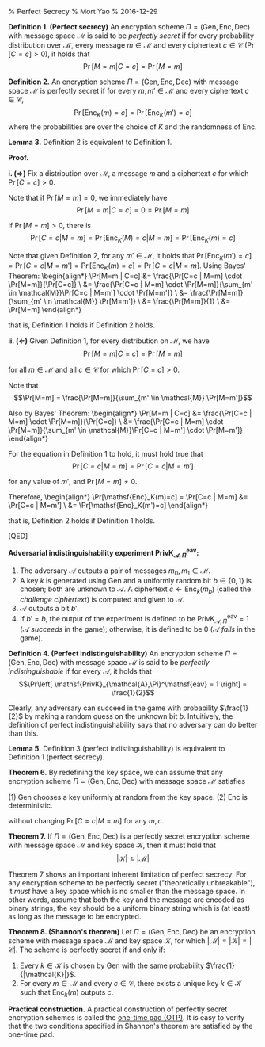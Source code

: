 % Perfect Secrecy
% Mort Yao
% 2016-12-29

**Definition 1. (Perfect secrecy)** An encryption scheme $\Pi=(\mathsf{Gen},\mathsf{Enc},\mathsf{Dec})$ with message space $\mathcal{M}$ is said to be *perfectly secret* if for every probability distribution over $\mathcal{M}$, every message $m \in \mathcal{M}$ and every ciphertext $c \in \mathcal{C}$ ($\Pr[C=c] > 0$), it holds that
$$\Pr[M=m | C=c] = \Pr[M=m]$$

**Definition 2.** An encryption scheme $\Pi=(\mathsf{Gen},\mathsf{Enc},\mathsf{Dec})$ with message space $\mathcal{M}$ is perfectly secret if for every $m, m' \in \mathcal{M}$ and every ciphertext $c \in \mathcal{C}$,
$$\Pr[\mathsf{Enc}_K(m) = c] = \Pr[\mathsf{Enc}_K(m') = c]$$
where the probabilities are over the choice of $K$ and the randomness of $\mathsf{Enc}$.

**Lemma 3.** Definition 2 is equivalent to Definition 1.

**Proof.**

**i. ($\Rightarrow$)**
Fix a distribution over $\mathcal{M}$, a message $m$ and a ciphertext $c$ for which $\Pr[C=c] > 0$.

Note that if $\Pr[M=m] = 0$, we immediately have
$$\Pr[M=m | C=c] = 0 = \Pr[M=m]$$

If $\Pr[M=m] > 0$, there is
$$\Pr[C=c | M=m] = \Pr[\mathsf{Enc}_K(M)=c | M=m] = \Pr[\mathsf{Enc}_K(m)=c]$$

Note that given Definition 2, for any $m' \in \mathcal{M}$, it holds that $\Pr[\mathsf{Enc}_K(m')=c] = \Pr[C=c | M=m'] = \Pr[\mathsf{Enc}_K(m)=c] = \Pr[C=c | M=m]$. Using Bayes' Theorem:
\begin{align*}
\Pr[M=m | C=c] &= \frac{\Pr[C=c | M=m] \cdot \Pr[M=m]}{\Pr[C=c]} \\
&= \frac{\Pr[C=c | M=m] \cdot \Pr[M=m]}{\sum_{m' \in \mathcal{M}}\Pr[C=c | M=m'] \cdot \Pr[M=m']} \\
&= \frac{\Pr[M=m]}{\sum_{m' \in \mathcal{M}} \Pr[M=m']} \\
&= \frac{\Pr[M=m]}{1} \\
&= \Pr[M=m]
\end{align*}

that is, Definition 1 holds if Definition 2 holds.

**ii. ($\Leftarrow$)**
Given Definition 1, for every distribution on $\mathcal{M}$, we have
$$\Pr[M=m | C=c] = \Pr[M=m]$$

for all $m \in \mathcal{M}$ and all $c \in \mathcal{C}$ for which $\Pr[C=c] > 0$.

Note that
$$\Pr[M=m] = \frac{\Pr[M=m]}{\sum_{m' \in \mathcal{M}} \Pr[M=m']}$$

Also by Bayes' Theorem:
\begin{align*}
\Pr[M=m | C=c]
&= \frac{\Pr[C=c | M=m] \cdot \Pr[M=m]}{\Pr[C=c]} \\
&= \frac{\Pr[C=c | M=m] \cdot \Pr[M=m]}{\sum_{m' \in \mathcal{M}}\Pr[C=c | M=m'] \cdot \Pr[M=m']}
\end{align*}

For the equation in Definition 1 to hold, it must hold true that
$$\Pr[C=c | M=m] = \Pr[C=c | M=m']$$

for any value of $m'$, and $\Pr[M=m] \neq 0$.

Therefore,
\begin{align*}
\Pr[\mathsf{Enc}_K(m)=c] = \Pr[C=c | M=m]
&= \Pr[C=c | M=m'] \\
&= \Pr[\mathsf{Enc}_K(m')=c]
\end{align*}

that is, Definition 2 holds if Definition 1 holds.

[QED]

**Adversarial indistinguishability experiment $\mathsf{PrivK}_{\mathcal{A},\Pi}^\mathsf{eav}$:**

1. The adversary $\mathcal{A}$ outputs a pair of messages $m_0, m_1 \in \mathcal{M}$.
2. A key $k$ is generated using $\mathsf{Gen}$ and a uniformly random bit $b \in \{0,1\}$ is chosen; both are unknown to $\mathcal{A}$. A ciphertext $c \leftarrow \mathsf{Enc}_k(m_b)$ (called the *challenge ciphertext*) is computed and given to $\mathcal{A}$.
3. $\mathcal{A}$ outputs a bit $b'$.
4. If $b'=b$, the output of the experiment is defined to be $\mathsf{PrivK}_{\mathcal{A},\Pi}^\mathsf{eav} = 1$ ($\mathcal{A}$ *succeeds* in the game); otherwise, it is defined to be 0 ($\mathcal{A}$ *fails* in the game).

**Definition 4. (Perfect indistinguishability)** An encryption scheme $\Pi=(\mathsf{Gen},\mathsf{Enc},\mathsf{Dec})$ with message space $\mathcal{M}$ is said to be *perfectly indistinguishable* if for every $\mathcal{A}$, it holds that
$$\Pr\left[ \mathsf{PrivK}_{\mathcal{A},\Pi}^\mathsf{eav} = 1 \right] = \frac{1}{2}$$

Clearly, any adversary can succeed in the game with probability $\frac{1}{2}$ by making a random guess on the unknown bit $b$. Intuitively, the definition of perfect indistinguishability says that no adversary can do better than this.

**Lemma 5.** Definition 3 (perfect indistinguishability) is equivalent to Definition 1 (perfect secrecy).

**Theorem 6.** By redefining the key space, we can assume that any encryption scheme $\Pi=(\mathsf{Gen},\mathsf{Enc},\mathsf{Dec})$ with message space $\mathcal{M}$ satisfies

(1) $\mathsf{Gen}$ chooses a key uniformly at random from the key space.
(2) $\mathsf{Enc}$ is deterministic.

without changing $\Pr[C=c | M=m]$ for any $m,c$.

**Theorem 7.** If $\Pi=(\mathsf{Gen},\mathsf{Enc},\mathsf{Dec})$ is a perfectly secret encryption scheme with message space $\mathcal{M}$ and key space $\mathcal{K}$, then it must hold that
$$|\mathcal{K}| \geq |\mathcal{M}|$$

Theorem 7 shows an important inherent limitation of perfect secrecy: For any encryption scheme to be perfectly secret ("theoretically unbreakable"), it *must* have a key space which is no smaller than the message space. In other words, assume that both the key and the message are encoded as binary strings, the key should be a uniform binary string which is (at least) as long as the message to be encrypted.

**Theorem 8. (Shannon's theorem)** Let $\Pi=(\mathsf{Gen},\mathsf{Enc},\mathsf{Dec})$ be an encryption scheme with message space $\mathcal{M}$ and key space $\mathcal{K}$, for which $|\mathcal{M}| = |\mathcal{K}| = |\mathcal{C}|$. The scheme is perfectly secret if and only if:

1. Every $k \in \mathcal{K}$ is chosen by $\mathsf{Gen}$ with the same probability $\frac{1}{|\mathcal{K}|}$.
2. For every $m \in \mathcal{M}$ and every $c \in \mathcal{C}$, there exists a unique key $k \in \mathcal{K}$ such that $\mathsf{Enc}_k(m)$ outputs $c$.

**Practical construction.** A practical construction of perfectly secret encryption schemes is called the [one-time pad (OTP)](/crypto/one-time-pad/). It is easy to verify that the two conditions specified in Shannon's theorem are satisfied by the one-time pad.
